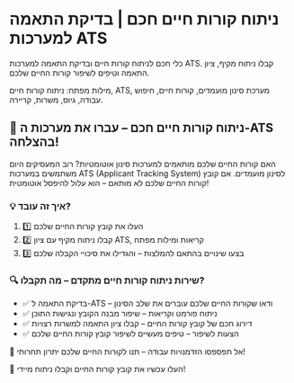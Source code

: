 # ניתוח קורות חיים חכם | בדיקת התאמה למערכות ATS

כלי חכם לניתוח קורות חיים ובדיקת התאמה למערכות ATS. קבלו ניתוח מקיף, ציון התאמה וטיפים לשיפור קורות החיים שלכם.

מילות מפתח: ניתוח קורות חיים, ATS, מערכת סינון מועמדים, קורות חיים, חיפוש עבודה, גיוס, משרות, קריירה.

## 🚀 ניתוח קורות חיים חכם – עברו את מערכות ה-ATS בהצלחה!

האם קורות החיים שלכם מותאמים למערכות סינון אוטומטיות?
רוב המעסיקים היום משתמשים במערכות ATS (Applicant Tracking System) לסינון מועמדים. אם קובץ קורות החיים שלכם לא מותאם – הוא עלול להיפסל אוטומטית!

### 💡 איך זה עובד?

1.  1️⃣ העלו את קובץ קורות החיים שלכם
2.  2️⃣ קבלו ניתוח מקיף עם ציון ATS, קריאות ומילות מפתח
3.  3️⃣ בצעו שינויים בהתאם להמלצות – והגדילו את סיכויי הקבלה שלכם

### 🔍 שירות ניתוח קורות חיים מתקדם – מה תקבלו?

- ✅ בדיקת התאמה ל-ATS – ודאו שקורות החיים שלכם עוברים את שלב הסינון
- ✅ ניתוח פורמט וקריאות – שיפור מבנה הקובץ ונגישות התוכן
- ✅ דירוג חכם של קובץ קורות החיים – קבלו ציון התאמה למשרות רצויות
- ✅ הצעות לשיפור – טיפים מעשיים לשיפור קובץ קורות החיים שלכם

🎯 אל תפספסו הזדמנויות עבודה – תנו לקורות החיים שלכם יתרון תחרותי!

📁 העלו עכשיו את קובץ קורות החיים וקבלו ניתוח מיידי!
